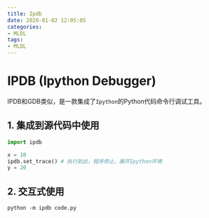 ```yaml
---
title: Ipdb
date: 2020-01-02 12:05:05
categories:
- MLDL
tags:
- MLDL
---
```


# IPDB (Ipython Debugger)

IPDB和GDB类似，是一款集成了`Ipython`的Python代码命令行调试工具。

## 1. 集成到源代码中使用

```python
import ipdb

x = 10
ipdb.set_trace() # 执行到此，程序停止，展开Ipython环境
y = 20
```

## 2. 交互式使用

`python -m ipdb code.py`